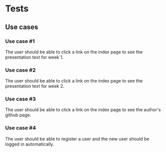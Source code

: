 # Tests

## Use cases

### Use case #1
The user should be able to click a link on the index page to see the presentation text for week 1.

### Use case #2
The user should be able to click a link on the index page to see the presentation text for week 2.

### Use case #3
The user should be able to click a link on the index page to see the author's github page.

### Use case #4
The user should be able to register a user and the new user should be logged in automatically.